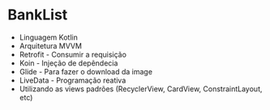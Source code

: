 # BankList
 - Linguagem Kotlin 
 - Arquitetura MVVM
 - Retrofit - Consumir a requisição
 - Koin - Injeção de depêndecia
 - Glide - Para fazer o download da image 
 - LiveData - Programação reativa
 - Utilizando as views padrões (RecyclerView, CardView, ConstraintLayout, etc)
